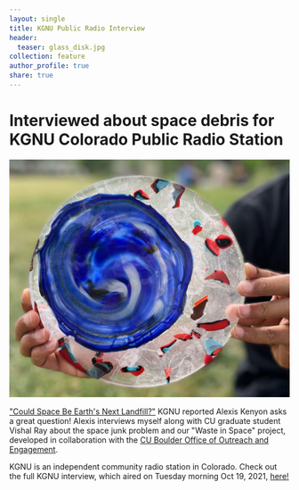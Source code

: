 ```yaml
---
layout: single
title: KGNU Public Radio Interview
header:
  teaser: glass_disk.jpg
collection: feature
author_profile: true
share: true
---
```


# Interviewed about space debris for KGNU Colorado Public Radio Station

![Glass Disk](https://raw.githubusercontent.com/valerie-bernstein/personalwebsite.github.io/master/images/glass_disk.jpg)

["Could Space Be Earth's Next Landfill?"](https://news.kgnu.org/2021/10/could-space-be-earths-next-landfill/) KGNU reported Alexis Kenyon asks a great question! Alexis interviews myself along with CU graduate student Vishal Ray about the space junk problem and our "Waste in Space" project, developed in collaboration with the [CU Boulder Office of Outreach and Engagement](https://www.colorado.edu/outreach/ooe/art-science-action-partnerships-cohort).

KGNU is an independent community radio station in Colorado. Check out the full KGNU interview, which aired on Tuesday morning Oct 19, 2021, [here!](https://news.kgnu.org/2021/10/could-space-be-earths-next-landfill/)


